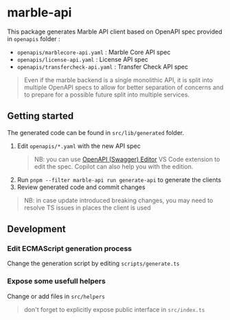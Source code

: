 # marble-api

This package generates Marble API client based on OpenAPI spec provided in `openapis` folder :

- `openapis/marblecore-api.yaml` : Marble Core API spec
- `openapis/license-api.yaml` : License API spec
- `openapis/transfercheck-api.yaml` : Transfer Check API spec

> Even if the marble backend is a single monolithic API, it is split into multiple OpenAPI specs to allow for better separation of concerns and to prepare for a possible future split into multiple services.

## Getting started

The generated code can be found in `src/lib/generated` folder.

1. Edit `openapis/*.yaml` with the new API spec
   > NB: you can use [OpenAPI (Swagger) Editor](https://marketplace.visualstudio.com/items?itemName=42Crunch.vscode-openapi) VS Code extension to edit the spec. Copilot can also help you with the edition.
2. Run `pnpm --filter marble-api run generate-api` to generate the clients
3. Review generated code and commit changes

> NB: in case update introduced breaking changes, you may need to resolve TS issues in places the client is used

## Development

### Edit ECMAScript generation process

Change the generation script by editing `scripts/generate.ts`

### Expose some usefull helpers

Change or add files in `src/helpers`

> don't forget to explicitly expose public interface in `src/index.ts`
